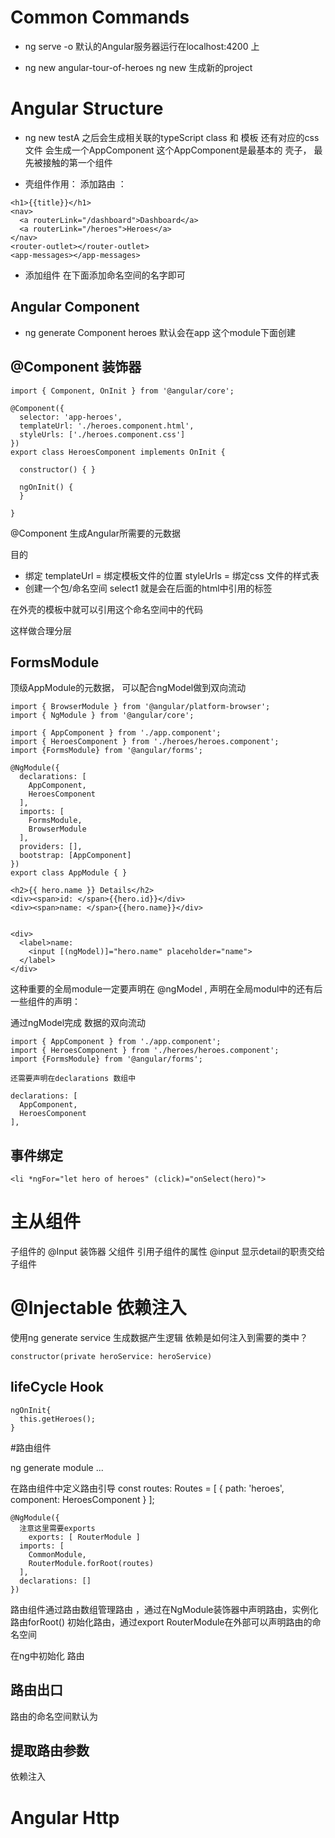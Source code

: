 # Common Commands

- ng serve -o
默认的Angular服务器运行在localhost:4200 上

- ng new angular-tour-of-heroes
ng new 生成新的project


# Angular Structure

- ng new testA
之后会生成相关联的typeScript class 和 模板 还有对应的css文件
会生成一个AppComponent 这个AppComponent是最基本的 壳子，
最先被接触的第一个组件

- 壳组件作用：
添加路由 ：
````
<h1>{{title}}</h1>
<nav>
  <a routerLink="/dashboard">Dashboard</a>
  <a routerLink="/heroes">Heroes</a>
</nav>
<router-outlet></router-outlet>
<app-messages></app-messages>
````
- 添加组件
在下面添加命名空间的名字即可

## Angular Component
- ng generate Component heroes
默认会在app 这个module下面创建

## @Component 装饰器
````
import { Component, OnInit } from '@angular/core';

@Component({
  selector: 'app-heroes',
  templateUrl: './heroes.component.html',
  styleUrls: ['./heroes.component.css']
})
export class HeroesComponent implements OnInit {

  constructor() { }

  ngOnInit() {
  }

}
````
@Component 生成Angular所需要的元数据

目的
- 绑定 templateUrl = 绑定模板文件的位置
       styleUrls  = 绑定css 文件的样式表
- 创建一个包/命名空间 select1 就是会在后面的html中引用的标签

在外壳的模板中就可以引用这个命名空间中的代码

这样做合理分层

## FormsModule
顶级AppModule的元数据，
可以配合ngModel做到双向流动
````
import { BrowserModule } from '@angular/platform-browser';
import { NgModule } from '@angular/core';

import { AppComponent } from './app.component';
import { HeroesComponent } from './heroes/heroes.component';
import {FormsModule} from '@angular/forms';

@NgModule({
  declarations: [
    AppComponent,
    HeroesComponent
  ],
  imports: [
    FormsModule,
    BrowserModule
  ],
  providers: [],
  bootstrap: [AppComponent]
})
export class AppModule { }

````

````
<h2>{{ hero.name }} Details</h2>
<div><span>id: </span>{{hero.id}}</div>
<div><span>name: </span>{{hero.name}}</div>


<div>
  <label>name:
    <input [(ngModel)]="hero.name" placeholder="name">
  </label>
</div>

````
这种重要的全局module一定要声明在 @ngModel , 声明在全局modul中的还有后一些组件的声明：

通过ngModel完成 数据的双向流动

````
import { AppComponent } from './app.component';
import { HeroesComponent } from './heroes/heroes.component';
import {FormsModule} from '@angular/forms';

还需要声明在declarations 数组中

declarations: [
  AppComponent,
  HeroesComponent
],
````

## 事件绑定
````
<li *ngFor="let hero of heroes" (click)="onSelect(hero)">
````


# 主从组件
子组件的 @Input 装饰器
父组件 引用子组件的属性
@input 显示detail的职责交给子组件

# @Injectable 依赖注入
使用ng generate service 生成数据产生逻辑
依赖是如何注入到需要的类中？

````
constructor(private heroService: heroService)
````
## lifeCycle Hook
````
ngOnInit{
  this.getHeroes();
}
````

#路由组件

ng generate module ...

在路由组件中定义路由引导
const routes: Routes = [
  { path: 'heroes', component: HeroesComponent }
];

````
@NgModule({
  注意这里需要exports
    exports: [ RouterModule ]
  imports: [
    CommonModule,
    RouterModule.forRoot(routes)
  ],
  declarations: []
})
````

路由组件通过路由数组管理路由 ，通过在NgModule装饰器中声明路由，实例化路由forRoot() 初始化路由，通过export RouterModule在外部可以声明路由的命名空间

在ng中初始化 路由

## 路由出口
路由的命名空间默认为<router-outlet></router-outlet>

## 提取路由参数
依赖注入


# Angular Http
